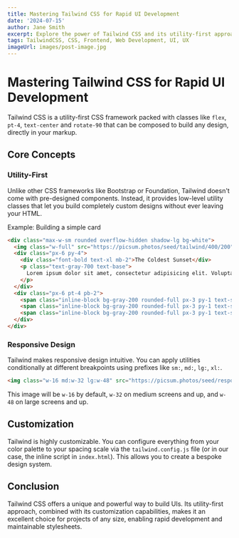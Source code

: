 ```yaml
---
title: Mastering Tailwind CSS for Rapid UI Development
date: '2024-07-15'
author: Jane Smith
excerpt: Explore the power of Tailwind CSS and its utility-first approach to build custom user interfaces with incredible speed and efficiency.
tags: TailwindCSS, CSS, Frontend, Web Development, UI, UX
imageUrl: images/post-image.jpg
---
```


# Mastering Tailwind CSS for Rapid UI Development

Tailwind CSS is a utility-first CSS framework packed with classes like `flex`, `pt-4`, `text-center` and `rotate-90` that can be composed to build any design, directly in your markup.

## Core Concepts

### Utility-First

Unlike other CSS frameworks like Bootstrap or Foundation, Tailwind doesn't come with pre-designed components. Instead, it provides low-level utility classes that let you build completely custom designs without ever leaving your HTML.

Example: Building a simple card

```html
<div class="max-w-sm rounded overflow-hidden shadow-lg bg-white">
  <img class="w-full" src="https://picsum.photos/seed/tailwind/400/200" alt="Abstract art">
  <div class="px-6 py-4">
    <div class="font-bold text-xl mb-2">The Coldest Sunset</div>
    <p class="text-gray-700 text-base">
      Lorem ipsum dolor sit amet, consectetur adipisicing elit. Voluptatibus quia, nulla! Maiores et perferendis eaque, exercitationem praesentium nihil.
    </p>
  </div>
  <div class="px-6 pt-4 pb-2">
    <span class="inline-block bg-gray-200 rounded-full px-3 py-1 text-sm font-semibold text-gray-700 mr-2 mb-2">#photography</span>
    <span class="inline-block bg-gray-200 rounded-full px-3 py-1 text-sm font-semibold text-gray-700 mr-2 mb-2">#travel</span>
    <span class="inline-block bg-gray-200 rounded-full px-3 py-1 text-sm font-semibold text-gray-700 mr-2 mb-2">#winter</span>
  </div>
</div>
```

### Responsive Design

Tailwind makes responsive design intuitive. You can apply utilities conditionally at different breakpoints using prefixes like `sm:`, `md:`, `lg:`, `xl:`.

```html
<img class="w-16 md:w-32 lg:w-48" src="https://picsum.photos/seed/responsive/200/200" alt="Responsive placeholder">
```
This image will be `w-16` by default, `w-32` on medium screens and up, and `w-48` on large screens and up.

## Customization

Tailwind is highly customizable. You can configure everything from your color palette to your spacing scale via the `tailwind.config.js` file (or in our case, the inline script in `index.html`). This allows you to create a bespoke design system.

## Conclusion

Tailwind CSS offers a unique and powerful way to build UIs. Its utility-first approach, combined with its customization capabilities, makes it an excellent choice for projects of any size, enabling rapid development and maintainable stylesheets.
